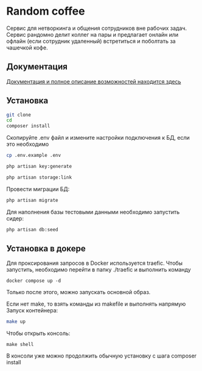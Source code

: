 # Random coffee

Сервис для нетворкинга и общения сотрудников вне рабочих задач.
Сервис рандомно делит коллег на пары и предлагает онлайн или
офлайн (если сотрудник удаленный) встретиться и поболтать за
чашечкой кофе. 

## Документация

[Документация и полное описание возможностей находится здесь](documentation)

## Установка

```bash
git clone
cd
composer install
```

Скопируйте .env файл и измените настройки подключения к БД, если это необходимо

```bash
cp .env.example .env
```

```bash
php artisan key:generate
```

```bash
php artisan storage:link
```

Провести миграции БД:
```bash
php artisan migrate
```

Для наполнения базы тестовыми данными необходимо запустить сидер:
```bash
php artisan db:seed
```

## Установка в докере

Для проксирования запросов в Docker используется traefic.
Чтобы запустить, необходимо перейти в папку ./traefic и выполнить команду
```
docker compose up -d
```
Только после этого, можно запускать основной образ.

Если нет make, то взять команды из makefile и выполнять напрямую
Запуск контейнера:

```bash
make up
```

Чтобы открыть консоль:

```
make shell
```

В консоли уже можно продолжить обычную установку с шага composer install


